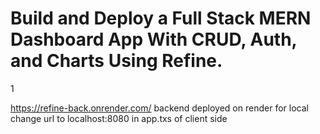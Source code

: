 # Build and Deploy a Full Stack MERN Dashboard App With CRUD, Auth, and Charts Using Refine.
1



https://refine-back.onrender.com/ backend deployed on render for local change url to localhost:8080 in app.txs of client side
